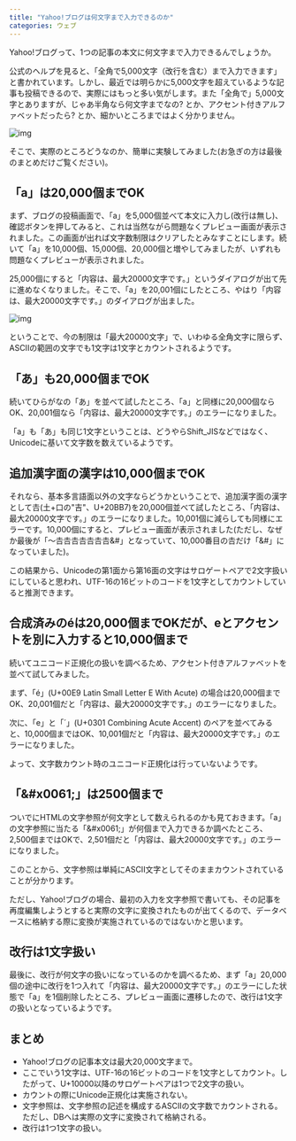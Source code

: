 ```yaml
---
title: "Yahoo!ブログは何文字まで入力できるのか"
categories: ウェブ
---
```


Yahoo!ブログって、1つの記事の本文に何文字まで入力できるんでしょうか。

公式のヘルプを見ると、「全角で5,000文字（改行を含む）まで入力できます」と書かれています。しかし、最近では明らかに5,000文字を超えているような記事も投稿できるので、実際にはもっと多い気がします。また「全角で」5,000文字とありますが、じゃあ半角なら何文字までなの? とか、アクセント付きアルファベットだったら? とか、細かいところまではよく分かりません。

![img](img/20140119-001.png)

そこで、実際のところどうなのか、簡単に実験してみました(お急ぎの方は最後のまとめだけご覧ください)。

## 「a」は20,000個までOK

まず、ブログの投稿画面で、「a」を5,000個並べて本文に入力し(改行は無し)、確認ボタンを押してみると、これは当然ながら問題なくプレビュー画面が表示されました。この画面が出れば文字数制限はクリアしたとみなすことにします。続いて「a」を10,000個、15,000個、20,000個と増やしてみましたが、いずれも問題なくプレビューが表示されました。

25,000個にすると「内容は、最大20000文字です。」というダイアログが出て先に進めなくなりました。そこで、「a」を20,001個にしたところ、やはり「内容は、最大20000文字です。」のダイアログが出ました。

![img](img/20140119-002.png)

ということで、今の制限は「最大20000文字」で、いわゆる全角文字に限らず、ASCIIの範囲の文字でも1文字は1文字とカウントされるようです。

## 「あ」も20,000個までOK

続いてひらがなの「あ」を並べて試したところ、「a」と同様に20,000個ならOK、20,001個なら「内容は、最大20000文字です。」のエラーになりました。

「a」も「あ」も同じ1文字ということは、どうやらShift_JISなどではなく、Unicodeに基いて文字数を数えているようです。

## 追加漢字面の漢字は10,000個までOK

それなら、基本多言語面以外の文字ならどうかということで、追加漢字面の漢字として𠮷(土+口の"吉"、U+20BB7)を20,000個並べて試したところ、「内容は、最大20000文字です。」のエラーになりました。10,001個に減らしても同様にエラーです。10,000個にすると、プレビュー画面が表示されました(ただし、なぜか最後が「～𠮷𠮷𠮷𠮷𠮷𠮷𠮷&#」となっていて、10,000番目の𠮷だけ「&#」になっていました)。

この結果から、Unicodeの第1面から第16面の文字はサロゲートペアで2文字扱いにしていると思われ、UTF-16の16ビットのコードを1文字としてカウントしていると推測できます。

## 合成済みのéは20,000個までOKだが、eとアクセントを別に入力すると10,000個まで

続いてユニコード正規化の扱いを調べるため、アクセント付きアルファベットを並べて試してみました。

まず、「é」(U+00E9 Latin Small Letter E With Acute) の場合は20,000個までOK、20,001個だと「内容は、最大20000文字です。」のエラーになりました。

次に、「e」と「´」(U+0301 Combining Acute Accent) のペアを並べてみると、10,000個まではOK、10,001個だと「内容は、最大20000文字です。」のエラーになりました。

よって、文字数カウント時のユニコード正規化は行っていないようです。

## 「&amp;#x0061;」は2500個まで

ついでにHTMLの文字参照が何文字として数えられるのかも見ておきます。「a」の文字参照に当たる「&amp;#x0061;」が何個まで入力できるか調べたところ、2,500個まではOKで、2,501個だと「内容は、最大20000文字です。」のエラーになりました。

このことから、文字参照は単純にASCII文字としてそのままカウントされていることが分かります。

ただし、Yahoo!ブログの場合、最初の入力を文字参照で書いても、その記事を再度編集しようとすると実際の文字に変換されたものが出てくるので、データベースに格納する際に変換が実施されているのではないかと思います。

## 改行は1文字扱い

最後に、改行が何文字の扱いになっているのかを調べるため、まず「a」20,000個の途中に改行を1つ入れて「内容は、最大20000文字です。」のエラーにした状態で「a」を1個削除したところ、プレビュー画面に遷移したので、改行は1文字の扱いとなっているようです。

## まとめ

- Yahoo!ブログの記事本文は最大20,000文字まで。
- ここでいう1文字は、UTF-16の16ビットのコードを1文字としてカウント。したがって、U+10000以降のサロゲートペアは1つで2文字の扱い。
- カウントの際にUnicode正規化は実施されない。
- 文字参照は、文字参照の記述を構成するASCIIの文字数でカウントされる。ただし、DBへは実際の文字に変換されて格納される。
- 改行は1つ1文字の扱い。
